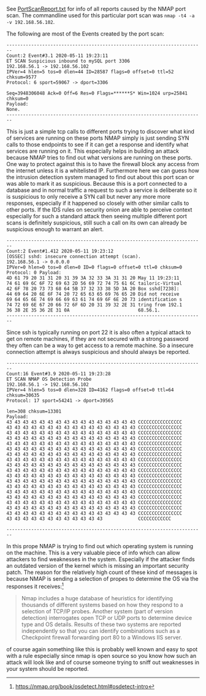 See [PortScanReport.txt](./PortScanReport.txt) for info of all reports caused by the NMAP port scan. The commandline used for this particular port scan was `nmap -t4 -a -v 192.168.56.102`. 

The following are most of the Events created by the port scan:
```
------------------------------------------------------------------------
Count:2 Event#3.1 2020-05-11 19:23:11
ET SCAN Suspicious inbound to mySQL port 3306
192.168.56.1 -> 192.168.56.102
IPVer=4 hlen=5 tos=0 dlen=44 ID=28587 flags=0 offset=0 ttl=52 chksum=9577
Protocol: 6 sport=59067 -> dport=3306

Seq=3948306048 Ack=0 Off=6 Res=0 Flags=******S* Win=1024 urp=25841 chksum=0
Payload:
None.
------------------------------------------------------------------------
```
This is just a simple tcp calls to different ports trying to discover what kind
of services are running on these ports NMAP simply is just sending SYN calls to
those endpoints to see if it can get a response and identify what services are
running on it. This especially helps in building an attack because NMAP tries
to find out what versions are running on these ports. One way to protect
against this is to have the firewall block any access from the internet unless
it is a whitelisted IP.  Furthermore here we can guess how the intrusion
detection system managed to find out about this port scan or was able to mark
it as suspicious. Because this is a port connected to a database and in normal
traffic a request to such a service is deliberate so it is suspicious to only
receive a SYN call but never any more more responses, especially if it happened
so closely with other similar calls to other ports. If the IDS rules on
security onion are able to perceive context especially for such a standard
attack then seeing multiple different port scans is definitely suspicious,
still such a call on its own can already be suspicious enough to warrant an
alert.
```
------------------------------------------------------------------------
Count:2 Event#1.412 2020-05-11 19:23:12
[OSSEC] sshd: insecure connection attempt (scan).
192.168.56.1 -> 0.0.0.0
IPVer=0 hlen=0 tos=0 dlen=0 ID=0 flags=0 offset=0 ttl=0 chksum=0
Protocol: 0 Payload:
4D 61 79 20 31 31 20 31 39 3A 32 33 3A 31 31 20 May 11 19:23:11 
74 61 69 6C 6F 72 69 63 2D 56 69 72 74 75 61 6C tailoric-Virtual
42 6F 78 20 73 73 68 64 5B 37 32 33 38 5D 3A 20 Box sshd[7238]: 
44 69 64 20 6E 6F 74 20 72 65 63 65 69 76 65 20 Did not receive 
69 64 65 6E 74 69 66 69 63 61 74 69 6F 6E 20 73 identification s
74 72 69 6E 67 20 66 72 6F 6D 20 31 39 32 2E 31 tring from 192.1
36 38 2E 35 36 2E 31 0A                         68.56.1.
------------------------------------------------------------------------
```
Since ssh is typically running on port 22 it is also often a typical attack to
get on remote machines, if they are not secured with a strong password they
often can be a way to get access to a remote machine. So a insecure connection
attempt is always suspicious and should always be reported.

```
------------------------------------------------------------------------
Count:16 Event#3.9 2020-05-11 19:23:28
ET SCAN NMAP OS Detection Probe
192.168.56.1 -> 192.168.56.102
IPVer=4 hlen=5 tos=0 dlen=328 ID=4162 flags=0 offset=0 ttl=64 chksum=30635
Protocol: 17 sport=54241 -> dport=39565

len=308 chksum=13301
Payload:
43 43 43 43 43 43 43 43 43 43 43 43 43 43 43 43 CCCCCCCCCCCCCCCC
43 43 43 43 43 43 43 43 43 43 43 43 43 43 43 43 CCCCCCCCCCCCCCCC
43 43 43 43 43 43 43 43 43 43 43 43 43 43 43 43 CCCCCCCCCCCCCCCC
43 43 43 43 43 43 43 43 43 43 43 43 43 43 43 43 CCCCCCCCCCCCCCCC
43 43 43 43 43 43 43 43 43 43 43 43 43 43 43 43 CCCCCCCCCCCCCCCC
43 43 43 43 43 43 43 43 43 43 43 43 43 43 43 43 CCCCCCCCCCCCCCCC
43 43 43 43 43 43 43 43 43 43 43 43 43 43 43 43 CCCCCCCCCCCCCCCC
43 43 43 43 43 43 43 43 43 43 43 43 43 43 43 43 CCCCCCCCCCCCCCCC
43 43 43 43 43 43 43 43 43 43 43 43 43 43 43 43 CCCCCCCCCCCCCCCC
43 43 43 43 43 43 43 43 43 43 43 43 43 43 43 43 CCCCCCCCCCCCCCCC
43 43 43 43 43 43 43 43 43 43 43 43 43 43 43 43 CCCCCCCCCCCCCCCC
43 43 43 43 43 43 43 43 43 43 43 43 43 43 43 43 CCCCCCCCCCCCCCCC
43 43 43 43 43 43 43 43 43 43 43 43 43 43 43 43 CCCCCCCCCCCCCCCC
43 43 43 43 43 43 43 43 43 43 43 43 43 43 43 43 CCCCCCCCCCCCCCCC
43 43 43 43 43 43 43 43 43 43 43 43 43 43 43 43 CCCCCCCCCCCCCCCC
43 43 43 43 43 43 43 43 43 43 43 43 43 43 43 43 CCCCCCCCCCCCCCCC
43 43 43 43 43 43 43 43 43 43 43 43 43 43 43 43 CCCCCCCCCCCCCCCC
43 43 43 43 43 43 43 43 43 43 43 43 43 43 43 43 CCCCCCCCCCCCCCCC
43 43 43 43 43 43 43 43 43 43 43 43             CCCCCCCCCCCC

------------------------------------------------------------------------
```

In this prope NMAP is trying to find out which operating system is running on
the machine. This is a very valuable piece of info which can allow attackers to find weaknesses in the system.
Especially if the attacker finds an outdated version of the kernel which is missing an important security patch.
The reason for the relatively high count of these kind of messages is because NMAP is sending a selection of propes to determine the OS via the responses it receives:[^1]
> Nmap includes a huge database of heuristics for identifying thousands of different systems based on how they respond to a selection of TCP/IP probes. Another system (part of version detection) interrogates open TCP or UDP ports to determine device type and OS details. Results of these two systems are reported independently so that you can identify combinations such as a Checkpoint firewall forwarding port 80 to a Windows IIS server.

of course again something like this is probably well known and easy to spot with a rule especially since nmap is open source so you know how such an attack will look like and of course someone trying to sniff out weaknesses in your system should be reported.

[^1]: https://nmap.org/book/osdetect.html#osdetect-intro